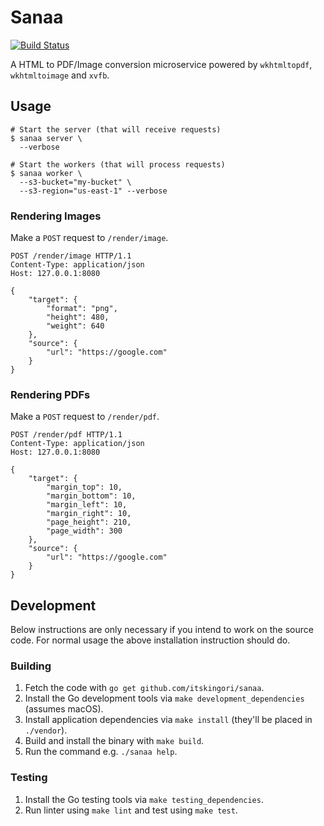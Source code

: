 # Sanaa

[![Build Status](https://travis-ci.org/itskingori/sanaa.svg?branch=master)](https://travis-ci.org/itskingori/sanaa)

A HTML to PDF/Image conversion microservice powered by `wkhtmltopdf`,
`wkhtmltoimage` and `xvfb`.

## Usage

```console
# Start the server (that will receive requests)
$ sanaa server \
  --verbose

# Start the workers (that will process requests)
$ sanaa worker \
  --s3-bucket="my-bucket" \
  --s3-region="us-east-1" --verbose
```

### Rendering Images

Make a `POST` request to `/render/image`.

```http
POST /render/image HTTP/1.1
Content-Type: application/json
Host: 127.0.0.1:8080

{
    "target": {
        "format": "png",
        "height": 480,
        "weight": 640
    },
    "source": {
        "url": "https://google.com"
    }
}
```

### Rendering PDFs

Make a `POST` request to `/render/pdf`.

```http
POST /render/pdf HTTP/1.1
Content-Type: application/json
Host: 127.0.0.1:8080

{
    "target": {
        "margin_top": 10,
        "margin_bottom": 10,
        "margin_left": 10,
        "margin_right": 10,
        "page_height": 210,
        "page_width": 300
    },
    "source": {
        "url": "https://google.com"
    }
}
```

## Development

Below instructions are only necessary if you intend to work on the source code.
For normal usage the above installation instruction should do.

### Building

1. Fetch the code with `go get github.com/itskingori/sanaa`.
1. Install the Go development tools via `make development_dependencies` (assumes macOS).
1. Install application dependencies via `make install` (they'll be placed in
   `./vendor`).
1. Build and install the binary with `make build`.
1. Run the command e.g. `./sanaa help`.

### Testing

1. Install the Go testing tools via `make testing_dependencies`.
1. Run linter using `make lint` and test using `make test`.
